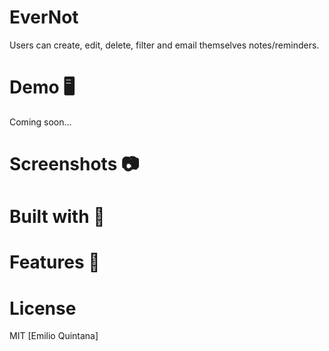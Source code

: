 # EverNot


Users can create, edit, delete, filter and email themselves notes/reminders. 

# Demo 🖥️

Coming soon...

# Screenshots 📷

# Built with 🔧

# Features 🌟

# License 

MIT [Emilio Quintana]

